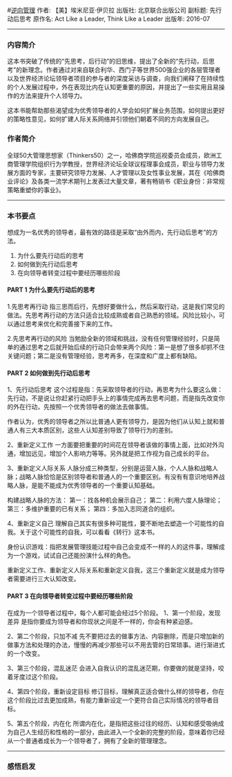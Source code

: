#[逆向管理](https://book.douban.com/subject/26827314/)
作者: 【美】埃米尼亚·伊贝拉
出版社: 北京联合出版公司
副标题: 先行动后思考
原作名: Act Like a Leader, Think Like a Leader
出版年: 2016-07
***
### 内容简介 
这本书突破了传统的“先思考，后行动”的旧思维，提出了全新的“先行动，后思考”的新理念。作者通过对来自联合利华、西门子等世界500强企业的各层管理者以及世界经济论坛领导者项目的参与者的深度采访与调查，向我们阐释了在持续性的个人发展过程中，外在表现比内在认知更重要的原因，并提出了一些实用且易操作的方法来提升个人领导力。

这本书能帮助那些渴望成为优秀领导者的人学会如何扩展业务范围，如何提出更好的策略性意见，如何扩建人际关系网络并引领他们朝着不同的方向发展自己。

### 作者简介 
全球50大管理思想家（Thinkers50）之一，哈佛商学院巡视委员会成员，欧洲工商管理学院组织行为学教授，世界经济论坛全球议程理事会成员，职业与领导力发展方面的专家，主要研究领导力发展、人才管理以及女性事业发展，其在《哈佛商业评论》及各类一流学术期刊上发表过大量文章，著有畅销书《职业身份：非常规策略重塑你的事业》。

***
### 本书要点
想成为一名优秀的领导者，最有效的路径是采取“由外而内，先行动后思考”的方法。
1. 为什么要先行动后的思考
2. 如何做到先行动后思考
3. 在向领导者转变过程中要经历哪些阶段

#### PART 1 为什么要先行动后的思考
1.先思考再行动
指三思而后行，先想好要做什么，然后采取行动，这是我们常见的做法。先思考再行动的方法只适合比较成熟或者自己熟悉的领域。风险比较小，可以通过思考来优化和完善接下来的工作。

2.先思考再行动的风险
当勉励全新的领域和挑战，没有任何管理经验时，只是简单的通过思考之后就开始后续的行动只会带来两个风险：第一是想了很多却抓不住关键问题；第二是没有管理经验，思考再多，在深度和广度上都有缺陷。

#### PART 2 如何做到先行动后思考
1、先行动后思考
这个过程是指：先采取领导者的行动，再思考为什么要这么做：先行动，不是说让你赶紧行动把手头上的事情完成再去思考问题，而是指先改变你的外在行动，先按照一个优秀领导者的做法去做事情。

作者认为，优秀的领导者之所以比普通人更有领导力，是因为他们从认知上就和普通人有三大本质区别，这些人认知差别导致了领导行为的差别。

2、重新定义工作
一方面要把重要的时间花在领导者该做的事情上面，比如对外沟通，增加远见，增加个人影响力等等。另外就是把工作视为自己成长的平台。

3、重新定义人际关系
人脉分成三种类型，分别是运营人脉，个人人脉和战略人脉；战略人脉恰恰是区别领导者和普通人的一个重要区别。有没有有意识地培养战略人脉，是能不能成为优秀领导者的一个重要认知基础。

构建战略人脉的方法：
第一：找各种机会展示自己；
第二：利用六度人脉理论；
第三：多维护重要的已有关系；
第四：多加入志同道合的组织。

4、重新定义自己
理解自己其实有很多种可能性，要不断地去塑造一个可能性的自我。关于这个可能性的自我，可以看看《转行》这本书。

身份认识游戏：指把发展管理技能过程中自己会变成不一样的人的这件事，理解成为一个游戏，试试自己还能扮演什么样的角色。

重新定义工作、重新定义人际关系和重新定义自我，这三个重新定义就是成为领导者需要进行三大认知改变。

#### PART 3 在向领导者转变过程中要经历哪些阶段
在成为一个领导者过程中，每个人都可能会经过5个阶段。
1、第一个阶段，发现差异
是指你要成为领导者和你现状之间是不一样的，你会有种紧迫感。

2、第二个阶段，只加不减
先不要把过去的做事方法、内容删除，而是只增加新的做事方法和处理的办法，慢慢的再减少那些可以不用去管的日常琐事。进行渐进式的一个改变。

3、第三个阶段，混乱迷茫
会进入自我认识的混乱迷茫期，你要做的就是坚持，咬着牙度过这个阶段。

4、第四个阶段，重新设定目标
修订目标，理解真正适合做什么样的领导者，你在这个阶段比过去更加成熟，有能力重新设定一个更符合自己实际情况的领导者目标。

5、第五个阶段，内在化
所谓内在化，是指把这些过往的经历、认知和感受吸纳成为自己人生经历和性格的一部分，由此进入一个全新的完整的阶段，意味着你已经从一个普通者成长为一个领导者了，拥有了全新的管理理念。

***
### 感悟启发